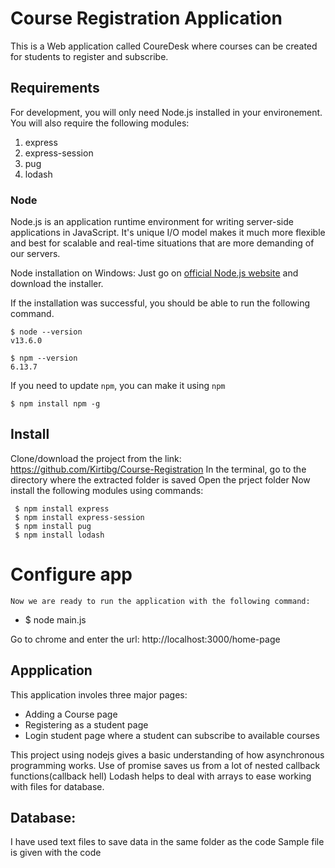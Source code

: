 # Course Registration Application

This is a Web application called CoureDesk where courses can be created for students to register and subscribe. 

## Requirements

For development, you will only need Node.js installed in your environement. You will also require the following modules:
1. express
2. express-session
3. pug
4. lodash 

### Node
Node.js is an application runtime environment for writing server-side applications in JavaScript. It's unique I/O model makes it much more flexible and best for scalable and real-time situations that are more demanding of our servers.

 Node installation on Windows:
  Just go on [official Node.js website](https://nodejs.org/) and download the installer.


If the installation was successful, you should be able to run the following command.

    $ node --version
    v13.6.0

    $ npm --version
    6.13.7

If you need to update `npm`, you can make it using `npm`

    $ npm install npm -g


## Install

   Clone/download the project from the link: https://github.com/Kirtibg/Course-Registration
   In the terminal, go to the directory where the extracted folder is saved
   Open the prject folder 
   Now install the following modules using commands:
   
     $ npm install express
     $ npm install express-session
     $ npm install pug
     $ npm install lodash 





# Configure app

    Now we are ready to run the application with the following command:
-
    $ node main.js
 
Go to chrome and enter the url: http://localhost:3000/home-page



## Appplication
This application involes three major pages:
   - Adding a Course page
   - Registering as a student page
   - Login student page where a student can subscribe to available courses
    
This project using nodejs gives a basic understanding of how asynchronous programming works.
Use of promise saves us from a lot of nested callback functions(callback hell) 
Lodash helps to deal with arrays to ease working with files for database.
    
## Database:
   I have used text files to save data in the same folder as the code
   Sample file is given with the code
